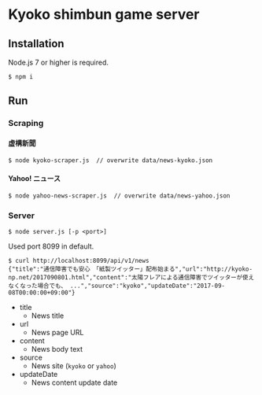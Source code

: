 # Kyoko shimbun game server

## Installation

Node.js 7 or higher is required.

```
$ npm i
```

## Run

### Scraping

#### 虚構新聞

```
$ node kyoko-scraper.js  // overwrite data/news-kyoko.json
```

#### Yahoo! ニュース

```
$ node yahoo-news-scraper.js  // overwrite data/news-yahoo.json
```

### Server

```
$ node server.js [-p <port>]
```

Used port 8099 in default.

```
$ curl http://localhost:8099/api/v1/news
{"title":"通信障害でも安心　「紙製ツイッター」配布始まる","url":"http://kyoko-np.net/2017090801.html","content":"太陽フレアによる通信障害でツイッターが使えなくなった場合でも、 ...","source":"kyoko","updateDate":"2017-09-08T00:00:00+09:00"}
```

- title
  - News title
- url
  - News page URL
- content
  - News body text
- source
  - News site (`kyoko` or `yahoo`)
- updateDate
  - News content update date
